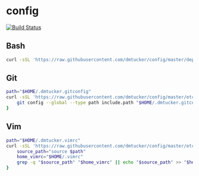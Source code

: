 # config

[![Build Status](https://img.shields.io/travis/dmtucker/config.svg)](https://travis-ci.org/dmtucker/config)

## Bash

``` sh
curl -sSL 'https://raw.githubusercontent.com/dmtucker/config/master/deploy.bash' | bash
```

## Git

``` sh
path="$HOME/.dmtucker.gitconfig"
curl -sSL 'https://raw.githubusercontent.com/dmtucker/config/master/etc/gitconfig.ini' > "$path" && {
    git config --global --type path include.path "$HOME/.dmtucker.gitconfig"
}
```

## Vim

``` sh
path="$HOME/.dmtucker.vimrc"
curl -sSL 'https://raw.githubusercontent.com/dmtucker/config/master/etc/vimrc.vim' > "$path" && {
    source_path="source $path"
    home_vimrc="$HOME/.vimrc"
    grep -q "$source_path" "$home_vimrc" || echo "$source_path" >> "$home_vimrc"
}
```
